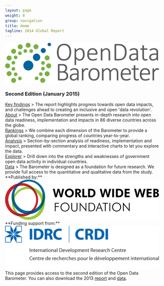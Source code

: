 ```yaml
---
layout: page
weight: 0
group: navigation
title: Home
tagline: 2014 Global Report
---
```


<div class="row">
<div class="col-sm-3"></div>
<div class="col-sm-6">
<img src="/assets/images/odb-logo.png" class="img-responsive" alt="Open Data Barometer Logo">
<h3 class="front-title">Second Edition (January 2015)</h3>
</div>
<div class="col-sm-3"></div>
</div>


<div class="row frontrow">

<div class="col-sm-4 frontbox"  markdown="1" >
<div class="frontbox-inner" style="background-image:url('/assets/images/cluster-map.png')">
<div class="front-text"><a href="report/summary/">Key findings</a> > The report highlights progress towards open data impacts, and challenges ahead to creating an inclusive and open 'data revolution'.</div>
</div>
</div>

<div class="col-sm-4 frontbox" markdown="1">
<div class="frontbox-inner" style="background-image:url('/assets/images/dataset-matrix.png')">
    
<div class="front-text"><a href="report/summary/the_barometer.html">About</a> > The Open Data Barometer presents in-depth research into open data readiness, implementation and impacts in 86 diverse countries across the globe.</div>
</div>
</div>

<div class="col-sm-4 frontbox" markdown="1">
<div class="frontbox-inner" style="background-image:url('/assets/images/seconded/rankings.png')">
<div class="front-text"><a href="report/analysis/rankings.html">Rankings</a> > We combine each dimension of the Barometer to provide a global ranking, comparing progress of countries year-to-year.</div>
</div>
</div>

</div>


<div class="row frontrow">
    
<div class="col-sm-4 frontbox" markdown="1">
<div class="frontbox-inner" style="background-image:url('/assets/images/seconded/impact.png')">
<div class="front-text"><a href="report/analysis/">Analysis</a> > Section-by-section analysis of readiness, implementation and impact, presented with commentary and interactive charts to let you explore the data.</div>
</div>
</div>

<div class="col-sm-4 frontbox" markdown="1">
<div class="frontbox-inner" style="background-image:url('/assets/images/seconded/explorer.png')">
<div class="front-text"><a href="report/analysis/explorer.html">Explorer</a> > Drill down into the strengths and weaknesses of government open data activity in individual countries.</div>
</div>
</div>

<div class="col-sm-4 frontbox" markdown="1">
<div class="frontbox-inner" style="background-image:url('/assets/images/download-panel.png')">
<div class="front-text"><a href="report/about/data.html">Data</a> > The Barometer is designed as a foundation for future research. We provide full access to the quantitative and qualitative data from the study.</div>
</div>
</div>



</div>

<div class="row">
<div class="col-sm-3" markdown="1">
**Published by:**
<a href="http://www.webfoundation.org"><img src="/assets/images/logos/webfoundation.png" class="img-responsive" alt="World Wide Web Foundation"></a>
</div>

<div class="col-sm-6" markdown="1">

</div>

<div class="col-sm-3" markdown="1">
**Funding support from:**
<a href="http://www.idrc.ca"><img src="/assets/images/logos/idrc.jpeg" class="img-responsive" alt="International Development Research Center"></a>
</div>
</div>

<div class="row">
<div class="col-sm-12" markdown="1">
This page provides access to the second edition of the Open Data Barometer. You can also download the 2013 <a href="http://opendataresearch.org/dl/odb2013/Open-Data-Barometer-2013-Global-Report.pdf">report</a> and <a href="http://opendataresearch.org/content/2013/535/get-data-open-data-barometer-2013">data</a>. 
</div>
</div>